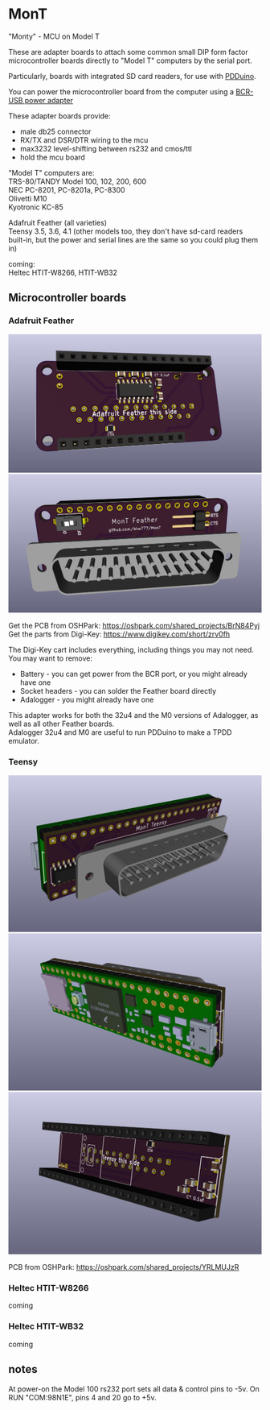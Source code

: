 # MonT
"Monty" - MCU on Model T

These are adapter boards to attach some common small DIP form factor microcontroller boards directly to "Model T" computers by the serial port.

Particularly, boards with integrated SD card readers, for use with [PDDuino](https://github.com/bkw777/PDDuino).

You can power the microcontroller board from the computer using a [BCR-USB power adapter](https://github.com/bkw777/BCR_Breakout)

These adapter boards provide:  
* male db25 connector  
* RX/TX and DSR/DTR wiring to the mcu  
* max3232 level-shifting between rs232 and cmos/ttl  
* hold the mcu board  

"Model T" computers are:  
 TRS-80/TANDY Model 100, 102, 200, 600  
 NEC PC-8201, PC-8201a, PC-8300  
 Olivetti M10  
 Kyotronic KC-85  
 
 Adafruit Feather (all varieties)  
 Teensy 3.5, 3.6, 4.1  (other models too, they don't have sd-card readers built-in, but the power and serial lines are the same so you could plug them in)

coming:  
 Heltec HTIT-W8266, HTIT-WB32  

## Microcontroller boards  


### Adafruit Feather
![](MonT_Feather_1.jpg)  
![](MonT_Feather_2.jpg)

Get the PCB from OSHPark: <https://oshpark.com/shared_projects/BrN84Pyj><br>
Get the parts from Digi-Key: <https://www.digikey.com/short/zrv0fh><br>

The Digi-Key cart includes everything, including things you may not need.  
You may want to remove:  
* Battery - you can get power from the BCR port, or you might already have one  
* Socket headers - you can solder the Feather board directly  
* Adalogger - you might already have one

This adapter works for both the 32u4 and the M0 versions of Adalogger, as well as all other Feather boards.  
Adalogger 32u4 and M0 are useful to run PDDuino to make a TPDD emulator.

### Teensy
![](MonT_Teensy_1.jpg)  
![](MonT_Teensy_2.jpg)  
![](MonT_Teensy_3.jpg)

PCB from OSHPark: <https://oshpark.com/shared_projects/YRLMUJzR>

### Heltec HTIT-W8266
coming

### Heltec HTIT-WB32
coming

## notes
At power-on the Model 100 rs232 port sets all data & control pins to -5v.
On RUN "COM:98N1E", pins 4 and 20 go to +5v.

